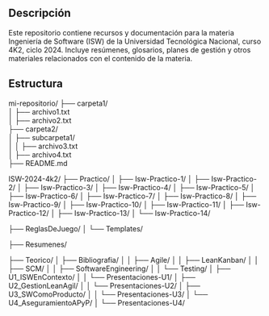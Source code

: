 ## Descripción
Este repositorio contiene recursos y documentación para la materia Ingeniería de Software (ISW) de la Universidad Tecnológica Nacional, curso 4K2, ciclo 2024. Incluye resúmenes, glosarios, planes de gestión y otros materiales relacionados con el contenido de la materia.

## Estructura

mi-repositorio/
├── carpeta1/  
│   ├── archivo1.txt  
│   ├── archivo2.txt  
├── carpeta2/  
│   ├── subcarpeta1/  
│   │   ├── archivo3.txt  
│   ├── archivo4.txt  
├── README.md  


ISW-2024-4k2/
├── Practico/
│   ├── Isw-Practico-1/
│   ├── Isw-Practico-2/
│   ├── Isw-Practico-3/
│   ├── Isw-Practico-4/
│   ├── Isw-Practico-5/
│   ├── Isw-Practico-6/
│   ├── Isw-Practico-7/
│   ├── Isw-Practico-8/
│   ├── Isw-Practico-9/
│   ├── Isw-Practico-10/
│   ├── Isw-Practico-11/
│   ├── Isw-Practico-12/
│   ├── Isw-Practico-13/
│   └── Isw-Practico-14/

├── ReglasDeJuego/
│   └── Templates/

├── Resumenes/

├── Teorico/
│   ├── Bibliografia/
│   │   ├── Agile/
│   │   ├── LeanKanban/
│   │   ├── SCM/
│   │   ├── SoftwareEngineering/
│   │   └── Testing/
│   ├── U1_ISWEnContexto/
│   │   └── Presentaciones-U1/
│   ├── U2_GestionLeanAgil/
│   │   └── Presentaciones-U2/
│   ├── U3_SWComoProducto/
│   │   └── Presentaciones-U3/
│   └── U4_AseguramientoAPyP/
│       └── Presentaciones-U4/
